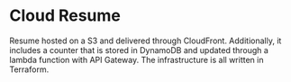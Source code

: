 # Cloud Resume
Resume hosted on a S3 and delivered through CloudFront. Additionally, it includes a counter that is stored in DynamoDB and updated through a lambda function with API Gateway. The infrastructure is all written in Terraform.
